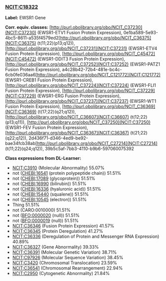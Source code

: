 
### [NCIT:C18322](http://purl.obolibrary.org/obo/NCIT_C18322)
**Label:** EWSR1 Gene

**Corr. equiv. classes:** [http://purl.obolibrary.org/obo/NCIT_C37230](NCIT:C37230) (EWSR1-ETV1 Fusion Protein Expression), 0e1ba589-5e93-4bc5-8611-a535f4579ed2[http://purl.obolibrary.org/obo/NCIT_C36375](NCIT:C36375) (t(11;22)(p13;q12)), [http://purl.obolibrary.org/obo/NCIT_C37231](NCIT:C37231) (EWSR1-ETV4 Fusion Protein Expression), [http://purl.obolibrary.org/obo/NCIT_C45472](NCIT:C45472) (EWSR1-DDIT3 Fusion Protein Expression), [http://purl.obolibrary.org/obo/NCIT_C37252](NCIT:C37252) (EWSR1-PATZ1 Fusion Protein Expression), a4c28b42-72b4-481e-bc4c-6cb0fe036aa6[http://purl.obolibrary.org/obo/NCIT_C121772](NCIT:C121772) (EWSR1-CREB1 Fusion Protein Expression), [http://purl.obolibrary.org/obo/NCIT_C37224](NCIT:C37224) (EWSR1-FLI1 Fusion Protein Expression), [http://purl.obolibrary.org/obo/NCIT_C37229](NCIT:C37229) (EWSR1-ERG Fusion Protein Expression), [http://purl.obolibrary.org/obo/NCIT_C37237](NCIT:C37237) (EWSR1-WT1 Fusion Protein Expression), [http://purl.obolibrary.org/obo/NCIT_C36369](NCIT:C36369) (t(17;22)(q21;q12)), [http://purl.obolibrary.org/obo/NCIT_C36607](NCIT:C36607) (t(12;22)(p13;q11)), [http://purl.obolibrary.org/obo/NCIT_C37250](NCIT:C37250) (EWSR1-FEV Fusion Protein Expression), [http://purl.obolibrary.org/obo/NCIT_C36367](NCIT:C36367) (t(21;22)(q22;q12)), 2d436f71-d346-4ed9-be92-bae34fcb38ab[http://purl.obolibrary.org/obo/NCIT_C27214](NCIT:C27214) (t(11;22)(q24;q12)), 39b5c5af-7bb3-4110-b9b6-597060075392

**Class expressions from DL-Learner:**

- [NCIT:C3910](http://purl.obolibrary.org/obo/NCIT_C3910) (Molecular Abnormality) 55.07%
- not ([CHEBI:16541](http://purl.obolibrary.org/obo/CHEBI_16541) (protein polypeptide chain)) 51.51%
- not ([CHEBI:17089](http://purl.obolibrary.org/obo/CHEBI_17089) (glycoprotein)) 51.51%
- not ([CHEBI:16990](http://purl.obolibrary.org/obo/CHEBI_16990) (bilirubin)) 51.51%
- not ([CHEBI:16336](http://purl.obolibrary.org/obo/CHEBI_16336) (hyaluronic acid)) 51.51%
- not ([CHEBI:15440](http://purl.obolibrary.org/obo/CHEBI_15440) (squalene)) 51.51%
- not ([CHEBI:10545](http://purl.obolibrary.org/obo/CHEBI_10545) (electron)) 51.51%
- Thing 51.51%
- not (CARO:0010000) 51.51%
- not ([BFO:0000020](http://purl.obolibrary.org/obo/BFO_0000020) (null)) 51.51%
- not ([BFO:0000019](http://purl.obolibrary.org/obo/BFO_0000019) (null)) 51.51%
- [NCIT:C36346](http://purl.obolibrary.org/obo/NCIT_C36346) (Fusion Protein Expression) 41.57%
- [NCIT:C36345](http://purl.obolibrary.org/obo/NCIT_C36345) (Protein Deregulation) 41.27%
- [NCIT:C36336](http://purl.obolibrary.org/obo/NCIT_C36336) (Deregulation of Protein and Messenger RNA Expression) 40.89%
- [NCIT:C36327](http://purl.obolibrary.org/obo/NCIT_C36327) (Gene Abnormality) 39.33%
- [NCIT:C36391](http://purl.obolibrary.org/obo/NCIT_C36391) (Molecular Genetic Variation) 38.71%
- [NCIT:C97926](http://purl.obolibrary.org/obo/NCIT_C97926) (Molecular Sequence Variation) 38.45%
- [NCIT:C3420](http://purl.obolibrary.org/obo/NCIT_C3420) (Chromosomal Translocation) 23.59%
- [NCIT:C36541](http://purl.obolibrary.org/obo/NCIT_C36541) (Chromosomal Rearrangement) 22.94%
- [NCIT:C2950](http://purl.obolibrary.org/obo/NCIT_C2950) (Cytogenetic Abnormality) 21.84%


